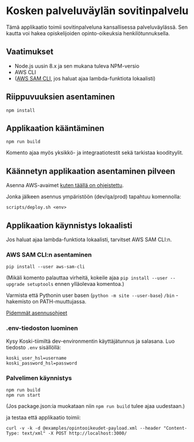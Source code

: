 # Kosken palveluväylän sovitinpalvelu

Tämä applikaatio toimii sovitinpalveluna kansallisessa palveluväylässä.
Sen kautta voi hakea opiskelijoiden opinto-oikeuksia henkilötunnuksella.

## Vaatimukset

- Node.js uusin 8.x ja sen mukana tuleva NPM-versio
- AWS CLI
- ([AWS SAM CLI](https://github.com/awslabs/aws-sam-cli), jos haluat ajaa lambda-funktiota lokaalisti)

## Riippuvuuksien asentaminen

```
npm install
```

## Applikaation kääntäminen

```
npm run build
```

Komento ajaa myös yksikkö- ja integraatiotestit sekä tarkistaa koodityylit.

## Käännetyn applikaation asentaminen pilveen

Asenna AWS-avaimet [kuten täällä on ohjeistettu](https://github.com/Opetushallitus/koski-aws-infra#2-api-avaimien-ja-tilien-asennus).

Jonka jälkeen asennus ympäristöön (dev/qa/prod) tapahtuu komennolla:

```shell
scripts/deploy.sh <env>
```

## Applikaation käynnistys lokaalisti

Jos haluat ajaa lambda-funktiota lokaalisti, tarvitset AWS SAM CLI:n.

### AWS SAM CLI:n asentaminen

```
pip install --user aws-sam-cli
```

(Mikäli komento palauttaa virheitä,  kokeile ajaa `pip install --user --upgrade setuptools` ennen ylläolevaa komentoa.)

Varmista että Pythonin user basen (`python -m site --user-base`) `/bin` -hakemisto on PATH-muuttujassa.

[Pidemmät asennusohjeet](https://github.com/awslabs/aws-sam-cli/blob/develop/docs/installation.rst)

### .env-tiedoston luominen

Kysy Koski-tiimiltä dev-environmentin käyttäjätunnus ja salasana.
Luo tiedosto ```.env``` sisällöllä:
```
koski_user_hsl=username
koski_password_hsl=password
```

### Palvelimen käynnistys

```
npm run build
npm run start
```

(Jos package.json:ia muokataan niin `npm run build` tulee ajaa uudestaan.)

ja testaa että applikaatio toimii:
```
curl -v -k -d @examples/opintooikeudet-payload.xml --header "Content-Type: text/xml" -X POST http://localhost:3000/
```

